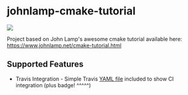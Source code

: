 # johnlamp-cmake-tutorial
[![](https://img.shields.io/travis/benjaminaltieri/johnlamp-cmake-tutorial.svg?label=travis-build&logo=travis&style=flat-square)](https://travis-ci.org/benjaminaltieri/johnlamp-cmake-tutorial)

Project based on John Lamp's awesome cmake tutorial available here: https://www.johnlamp.net/cmake-tutorial.html

## Supported Features
 * Travis Integration - Simple Travis [YAML file](https://github.com/benjaminaltieri/johnlamp-cmake-tutorial/blob/master/.travis.yml) included to show CI integration (plus badge! ^^^^^)

